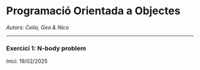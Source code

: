 <h1>Programació Orientada a Objectes</h1>
<i>Autors: Celia, Gea & Nico</i>

---
<h3> Exercici 1: N-body problem</h3>
<p>Inici: 19/02/2025</p>